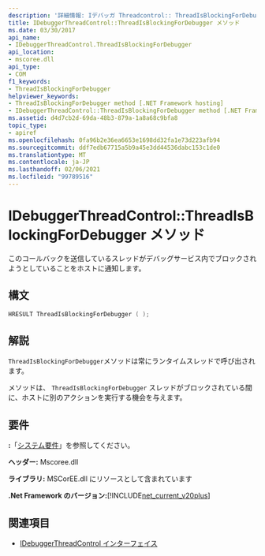 ```yaml
---
description: '詳細情報: Iデバッガ Threadcontrol:: ThreadIsBlockingForDebugger メソッド'
title: IDebuggerThreadControl::ThreadIsBlockingForDebugger メソッド
ms.date: 03/30/2017
api_name:
- IDebuggerThreadControl.ThreadIsBlockingForDebugger
api_location:
- mscoree.dll
api_type:
- COM
f1_keywords:
- ThreadIsBlockingForDebugger
helpviewer_keywords:
- ThreadIsBlockingForDebugger method [.NET Framework hosting]
- IDebuggerThreadControl::ThreadIsBlockingForDebugger method [.NET Framework hosting]
ms.assetid: d4d7cb2d-69da-48b3-879a-1a8a68c9bfa8
topic_type:
- apiref
ms.openlocfilehash: 0fa96b2e36ea6653e1698dd32fa1e73d223afb94
ms.sourcegitcommit: ddf7edb67715a5b9a45e3dd44536dabc153c1de0
ms.translationtype: MT
ms.contentlocale: ja-JP
ms.lasthandoff: 02/06/2021
ms.locfileid: "99789516"
---
```

# <a name="idebuggerthreadcontrolthreadisblockingfordebugger-method"></a>IDebuggerThreadControl::ThreadIsBlockingForDebugger メソッド

このコールバックを送信しているスレッドがデバッグサービス内でブロックされようとしていることをホストに通知します。  
  
## <a name="syntax"></a>構文  
  
```cpp  
HRESULT ThreadIsBlockingForDebugger ( );  
```  
  
## <a name="remarks"></a>解説  

 `ThreadIsBlockingForDebugger`メソッドは常にランタイムスレッドで呼び出されます。  
  
 メソッドは、 `ThreadIsBlockingForDebugger` スレッドがブロックされている間に、ホストに別のアクションを実行する機会を与えます。  
  
## <a name="requirements"></a>要件  

 **:**「[システム要件](../../get-started/system-requirements.md)」を参照してください。  
  
 **ヘッダー:** Mscoree.dll  
  
 **ライブラリ:** MSCorEE.dll にリソースとして含まれています  
  
 **.Net Framework のバージョン:**[!INCLUDE[net_current_v20plus](../../../../includes/net-current-v20plus-md.md)]  
  
## <a name="see-also"></a>関連項目

- [IDebuggerThreadControl インターフェイス](idebuggerthreadcontrol-interface.md)

